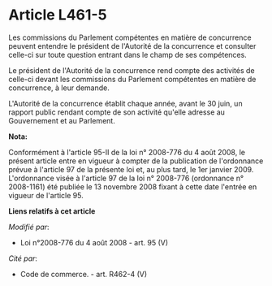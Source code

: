 # Article L461-5

Les commissions du Parlement compétentes en matière de concurrence peuvent entendre le président de l'Autorité de la
concurrence et consulter celle-ci sur toute question entrant dans le champ de ses compétences. 

Le président de l'Autorité de la concurrence rend compte des activités de celle-ci devant les commissions du Parlement
compétentes en matière de concurrence, à leur demande. 

L'Autorité de la concurrence établit chaque année, avant le 30 juin, un rapport public rendant compte de son activité qu'elle
adresse au Gouvernement et au Parlement.

**Nota:**

Conformément à l'article 95-II de la loi n° 2008-776 du 4 août 2008, le présent article entre en vigueur à compter de la
publication de l'ordonnance prévue à l'article 97 de la présente loi et, au plus tard, le 1er janvier 2009. L'ordonnance
visée à l'article 97 de la loi n° 2008-776 (ordonnance n° 2008-1161) été publiée le 13 novembre 2008 fixant à cette date
l'entrée en vigueur de l'article 95.

**Liens relatifs à cet article**

_Modifié par_:

  - Loi n°2008-776 du 4 août 2008 - art. 95 (V)

_Cité par_:

  - Code de commerce. - art. R462-4 (V)
